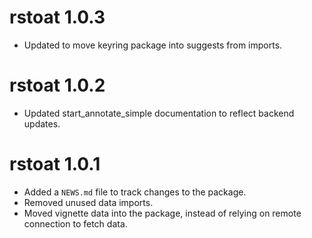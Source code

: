 # rstoat 1.0.3

* Updated to move keyring package into suggests from imports.

# rstoat 1.0.2

* Updated start_annotate_simple documentation to reflect backend updates.

# rstoat 1.0.1

* Added a `NEWS.md` file to track changes to the package.
* Removed unused data imports.
* Moved vignette data into the package, instead of relying on remote connection to fetch data.
